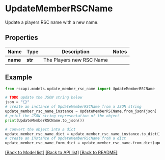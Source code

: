 # UpdateMemberRSCName

Update a players RSC name with a new name.

## Properties

Name | Type | Description | Notes
------------ | ------------- | ------------- | -------------
**name** | **str** | The Players new RSC Name | 

## Example

```python
from rscapi.models.update_member_rsc_name import UpdateMemberRSCName

# TODO update the JSON string below
json = "{}"
# create an instance of UpdateMemberRSCName from a JSON string
update_member_rsc_name_instance = UpdateMemberRSCName.from_json(json)
# print the JSON string representation of the object
print(UpdateMemberRSCName.to_json())

# convert the object into a dict
update_member_rsc_name_dict = update_member_rsc_name_instance.to_dict()
# create an instance of UpdateMemberRSCName from a dict
update_member_rsc_name_form_dict = update_member_rsc_name.from_dict(update_member_rsc_name_dict)
```
[[Back to Model list]](../README.md#documentation-for-models) [[Back to API list]](../README.md#documentation-for-api-endpoints) [[Back to README]](../README.md)


